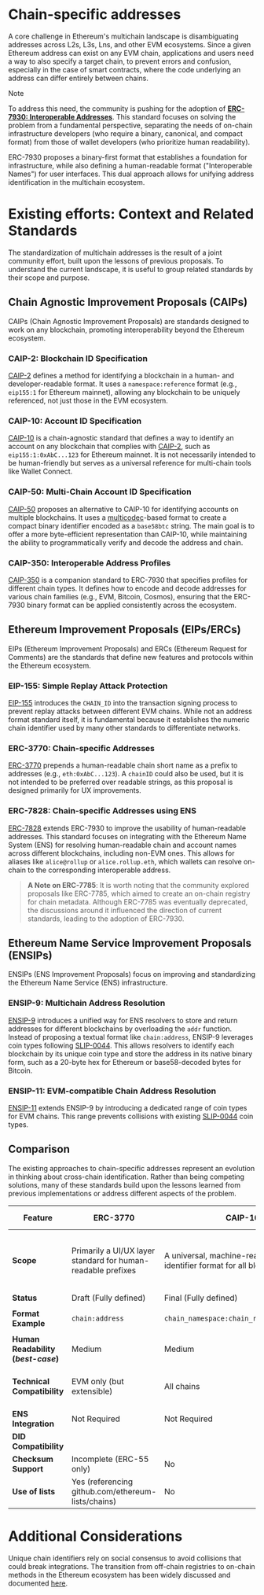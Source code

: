 # Chain-specific addresses

A core challenge in Ethereum's multichain landscape is disambiguating addresses across L2s, L3s, Lns, and other EVM ecosystems. Since a given Ethereum address can exist on any EVM chain, applications and users need a way to also specify a target chain, to prevent errors and confusion, especially in the case of smart contracts, where the code underlying an address can differ entirely between chains.

> [!NOTE]
> To address this need, the community is pushing for the adoption of **[ERC-7930: Interoperable Addresses](https://eips.ethereum.org/EIPS/eip-7930)**. This standard focuses on solving the problem from a fundamental perspective, separating the needs of on-chain infrastructure developers (who require a binary, canonical, and compact format) from those of wallet developers (who prioritize human readability).
>
> ERC-7930 proposes a binary-first format that establishes a foundation for infrastructure, while also defining a human-readable format ("Interoperable Names") for user interfaces. This dual approach allows for unifying address identification in the multichain ecosystem.
>

# Existing efforts: Context and Related Standards

The standardization of multichain addresses is the result of a joint community effort, built upon the lessons of previous proposals. To understand the current landscape, it is useful to group related standards by their scope and purpose.

## Chain Agnostic Improvement Proposals (CAIPs)
CAIPs (Chain Agnostic Improvement Proposals) are standards designed to work on any blockchain, promoting interoperability beyond the Ethereum ecosystem.

### CAIP-2: Blockchain ID Specification
[CAIP-2](https://github.com/ChainAgnostic/CAIPs/blob/main/CAIPs/caip-2.md) defines a method for identifying a blockchain in a human- and developer-readable format. It uses a `namespace:reference` format (e.g., `eip155:1` for Ethereum mainnet), allowing any blockchain to be uniquely referenced, not just those in the EVM ecosystem.

### CAIP-10: Account ID Specification
[CAIP-10](https://github.com/ChainAgnostic/CAIPs/blob/main/CAIPs/caip-10.md) is a chain-agnostic standard that defines a way to identify an account on any blockchain that complies with [CAIP-2](https://github.com/ChainAgnostic/CAIPs/blob/main/CAIPs/caip-2.md), such as `eip155:1:0xAbC...123` for Ethereum mainnet. It is not necessarily intended to be human-friendly but serves as a universal reference for multi-chain tools like Wallet Connect.

### CAIP-50: Multi-Chain Account ID Specification
[CAIP-50](./caip-50.md) proposes an alternative to CAIP-10 for identifying accounts on multiple blockchains. It uses a [multicodec](https://github.com/multiformats/multicodec/)-based format to create a compact binary identifier encoded as a `base58btc` string. The main goal is to offer a more byte-efficient representation than CAIP-10, while maintaining the ability to programmatically verify and decode the address and chain.

### CAIP-350: Interoperable Address Profiles
[CAIP-350](https://github.com/ChainAgnostic/CAIPs/blob/main/CAIPs/caip-350.md) is a companion standard to ERC-7930 that specifies profiles for different chain types. It defines how to encode and decode addresses for various chain families (e.g., EVM, Bitcoin, Cosmos), ensuring that the ERC-7930 binary format can be applied consistently across the ecosystem.

## Ethereum Improvement Proposals (EIPs/ERCs)
EIPs (Ethereum Improvement Proposals) and ERCs (Ethereum Request for Comments) are the standards that define new features and protocols within the Ethereum ecosystem.

### EIP-155: Simple Replay Attack Protection
[EIP-155](https://eips.ethereum.org/EIPS/eip-155) introduces the `CHAIN_ID` into the transaction signing process to prevent replay attacks between different EVM chains. While not an address format standard itself, it is fundamental because it establishes the numeric chain identifier used by many other standards to differentiate networks.

### ERC-3770: Chain-specific Addresses
[ERC-3770](https://eips.ethereum.org/EIPS/eip-3770) prepends a human-readable chain short name as a prefix to addresses (e.g., `eth:0xAbC...123`). A `chainID` could also be used, but it is not intended to be preferred over readable strings, as this proposal is designed primarily for UX improvements.

### ERC-7828: Chain-specific Addresses using ENS
[ERC-7828](https://ethereum-magicians.org/t/erc-7828-chain-specific-addresses-using-ens/21930) extends ERC-7930 to improve the usability of human-readable addresses. This standard focuses on integrating with the Ethereum Name System (ENS) for resolving human-readable chain and account names across different blockchains, including non-EVM ones. This allows for aliases like `alice@rollup` or `alice.rollup.eth`, which wallets can resolve on-chain to the corresponding interoperable address.

> **A Note on ERC-7785**: It is worth noting that the community explored proposals like ERC-7785, which aimed to create an on-chain registry for chain metadata. Although ERC-7785 was eventually deprecated, the discussions around it influenced the direction of current standards, leading to the adoption of ERC-7930.
>

## Ethereum Name Service Improvement Proposals (ENSIPs)
ENSIPs (ENS Improvement Proposals) focus on improving and standardizing the Ethereum Name Service (ENS) infrastructure.

### ENSIP-9: Multichain Address Resolution
[ENSIP-9](https://github.com/ensdomains/ensips/blob/master/ensips/9.md) introduces a unified way for ENS resolvers to store and return addresses for different blockchains by overloading the `addr` function. Instead of proposing a textual format like `chain:address`, ENSIP-9 leverages coin types following [SLIP-0044](https://github.com/satoshilabs/slips/blob/master/slip-0044.md). This allows resolvers to identify each blockchain by its unique coin type and store the address in its native binary form, such as a 20-byte hex for Ethereum or base58-decoded bytes for Bitcoin.

### ENSIP-11: EVM-compatible Chain Address Resolution
[ENSIP-11](https://github.com/ensdomains/ensips/blob/master/ensips/11.md) extends ENSIP-9 by introducing a dedicated range of coin types for EVM chains. This range prevents collisions with existing [SLIP-0044](https://github.com/satoshilabs/slips/blob/master/slip-0044.md) coin types.

## Comparison

The existing approaches to chain-specific addresses represent an evolution in thinking about cross-chain identification. Rather than being competing solutions, many of these standards build upon the lessons learned from previous implementations or address different aspects of the problem.

| **Feature** | ERC-3770 | CAIP-10 | CAIP-50 | ERC-7828 | ENSIP-9/ENSIP-11 | CAIP-2 | CAIP-350 | ERC-7930 |
| --- | --- | --- | --- | --- | --- | --- | --- | --- |
| **Scope** | Primarily a UI/UX layer standard for human-readable prefixes | A universal, machine-readable account identifier format for all blockchains | Compact, binary account ID format for all blockchains | On-chain naming integration with ENS for human-readable chain and address names | ENS resolver-level standards for storing/retrieving multichain addresses | Universal blockchain identifier (machine-readable) | Serialization profiles for chain-specific addresses in binary format | Universal and extensible binary and text format for chain-specific addresses |
| **Status** | Draft (Fully defined) | Final (Fully defined) | Draft | Draft (Incomplete) | Final/Draft | Final | Draft | Last Call |
| **Format Example** | `chain:address` | `chain_namespace:chain_reference:address` | `zUJWDx...` (base58btc) | `address:chain.eth` or `address@chain.eth` | Still uses typical `.eth` format | `namespace:reference` | N/A (meta-specification) | `<address>@<chain>#<checksum>` |
| **Human Readability (_best-case_)** | Medium | Medium | Low | High | High (from typical ENS format) | High | Low | High |
| **Technical Compatibility** | EVM only (but extensible) | All chains | All chains | All chains (via ENS) | Blockchains part of [SLIP-0044](https://github.com/satoshilabs/slips/blob/master/slip-0044.md) or following EVM `chainId` specs | All chains | All chains (via profiles) | All chains (via CAIP-350 profiles) |
| **ENS Integration** | Not Required | Not Required | Not Required | Required | Required | Not Required | Supported | Supported |
| **DID Compatibility** | | | Supported | | | Not direct | Compatible | Compatible |
| **Checksum Support** | Incomplete (ERC-55 only) | No | Yes (parity byte) | Yes | Yes | No | Yes (via ERC-7930) | Yes |
| **Use of lists** | Yes (referencing github.com/ethereum-lists/chains) | No | No | Yes (requires on-chain registry) | Based on [SLIP-0044](https://github.com/satoshilabs/slips/blob/master/slip-0044.md) | Not direct | Yes (defines a registry of profiles) | Indirect (via CAIP-350 profiles) |

# Additional Considerations

Unique chain identifiers rely on social consensus to avoid collisions that could break integrations. The transition from off-chain registries to on-chain methods in the Ethereum ecosystem has been widely discussed and documented [here](chain-registries.md).
